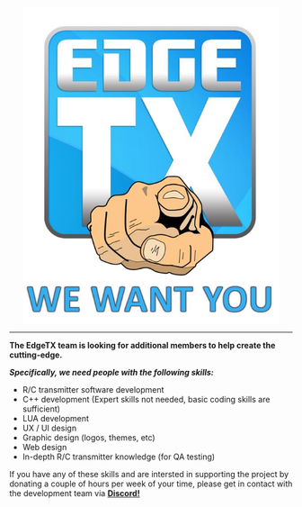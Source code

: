 <p align="center">
<a href="url"><img src="https://github.com/EdgeTX/edgetx.github.io/blob/master/images/wantyou.jpg" align="center" height="563" width="457"></a>

---
**The EdgeTX team is looking for additional members to help create the cutting-edge.**
  
***Specifically, we need people with the following skills:***
  
* R/C transmitter software development 
* C++ development (Expert skills not needed, basic coding skills are sufficient)
* LUA development
* UX / UI design
* Graphic design (logos, themes, etc)
* Web design
* In-depth R/C transmitter knowledge (for QA testing)

If you have any of these skills and are intersted in supporting the project by donating a couple of hours per week of your time, please get in contact with the development team via **[Discord!](https://discord.gg/wF9wUKnZ6H)** 



